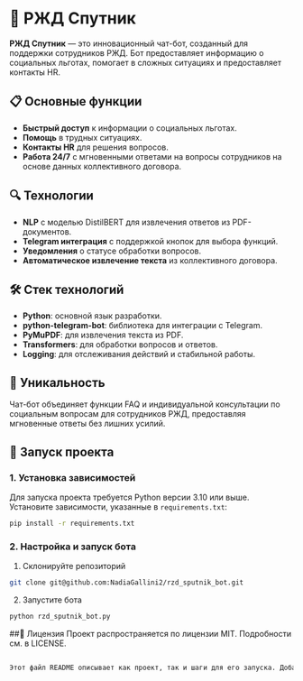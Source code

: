 # 🚀 РЖД Спутник

**РЖД Спутник** — это инновационный чат-бот, созданный для поддержки сотрудников РЖД. Бот предоставляет информацию о социальных льготах, помогает в сложных ситуациях и предоставляет контакты HR.

## 📋 Основные функции

- **Быстрый доступ** к информации о социальных льготах.
- **Помощь** в трудных ситуациях.
- **Контакты HR** для решения вопросов.
- **Работа 24/7** с мгновенными ответами на вопросы сотрудников на основе данных коллективного договора.

## 🔍 Технологии

- **NLP** с моделью DistilBERT для извлечения ответов из PDF-документов.
- **Telegram интеграция** с поддержкой кнопок для выбора функций.
- **Уведомления** о статусе обработки вопросов.
- **Автоматическое извлечение текста** из коллективного договора.

## 🛠️ Стек технологий

- **Python**: основной язык разработки.
- **python-telegram-bot**: библиотека для интеграции с Telegram.
- **PyMuPDF**: для извлечения текста из PDF.
- **Transformers**: для обработки вопросов и ответов.
- **Logging**: для отслеживания действий и стабильной работы.

## 🌟 Уникальность

Чат-бот объединяет функции FAQ и индивидуальной консультации по социальным вопросам для сотрудников РЖД, предоставляя мгновенные ответы без лишних усилий.

## 🚀 Запуск проекта

### 1. Установка зависимостей

Для запуска проекта требуется Python версии 3.10 или выше. Установите зависимости, указанные в `requirements.txt`:

```bash
pip install -r requirements.txt
```

### 2. Настройка и запуск бота
1. Склонируйте репозиторий

```bash
git clone git@github.com:NadiaGallini2/rzd_sputnik_bot.git
```

2. Запустите бота
```bash
python rzd_sputnik_bot.py
```

##📄 Лицензия
Проект распространяется по лицензии MIT. Подробности см. в LICENSE.
```bash

Этот файл README описывает как проект, так и шаги для его запуска. Добавьте или измените любые разделы в зависимости от специфики вашего проекта.
```
